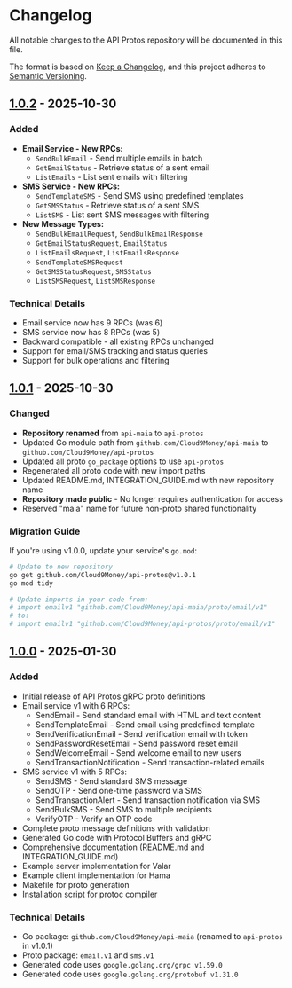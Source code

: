 # Changelog

All notable changes to the API Protos repository will be documented in this file.

The format is based on [Keep a Changelog](https://keepachangelog.com/en/1.0.0/),
and this project adheres to [Semantic Versioning](https://semver.org/spec/v2.0.0.html).

## [1.0.2] - 2025-10-30

### Added
- **Email Service - New RPCs:**
  - `SendBulkEmail` - Send multiple emails in batch
  - `GetEmailStatus` - Retrieve status of a sent email
  - `ListEmails` - List sent emails with filtering
- **SMS Service - New RPCs:**
  - `SendTemplateSMS` - Send SMS using predefined templates
  - `GetSMSStatus` - Retrieve status of a sent SMS
  - `ListSMS` - List sent SMS messages with filtering
- **New Message Types:**
  - `SendBulkEmailRequest`, `SendBulkEmailResponse`
  - `GetEmailStatusRequest`, `EmailStatus`
  - `ListEmailsRequest`, `ListEmailsResponse`
  - `SendTemplateSMSRequest`
  - `GetSMSStatusRequest`, `SMSStatus`
  - `ListSMSRequest`, `ListSMSResponse`

### Technical Details
- Email service now has 9 RPCs (was 6)
- SMS service now has 8 RPCs (was 5)
- Backward compatible - all existing RPCs unchanged
- Support for email/SMS tracking and status queries
- Support for bulk operations and filtering

## [1.0.1] - 2025-10-30

### Changed
- **Repository renamed** from `api-maia` to `api-protos`
- Updated Go module path from `github.com/Cloud9Money/api-maia` to `github.com/Cloud9Money/api-protos`
- Updated all proto `go_package` options to use `api-protos`
- Regenerated all proto code with new import paths
- Updated README.md, INTEGRATION_GUIDE.md with new repository name
- **Repository made public** - No longer requires authentication for access
- Reserved "maia" name for future non-proto shared functionality

### Migration Guide
If you're using v1.0.0, update your service's `go.mod`:
```bash
# Update to new repository
go get github.com/Cloud9Money/api-protos@v1.0.1
go mod tidy

# Update imports in your code from:
# import emailv1 "github.com/Cloud9Money/api-maia/proto/email/v1"
# to:
# import emailv1 "github.com/Cloud9Money/api-protos/proto/email/v1"
```

## [1.0.0] - 2025-01-30

### Added
- Initial release of API Protos gRPC proto definitions
- Email service v1 with 6 RPCs:
  - SendEmail - Send standard email with HTML and text content
  - SendTemplateEmail - Send email using predefined template
  - SendVerificationEmail - Send verification email with token
  - SendPasswordResetEmail - Send password reset email
  - SendWelcomeEmail - Send welcome email to new users
  - SendTransactionNotification - Send transaction-related emails
- SMS service v1 with 5 RPCs:
  - SendSMS - Send standard SMS message
  - SendOTP - Send one-time password via SMS
  - SendTransactionAlert - Send transaction notification via SMS
  - SendBulkSMS - Send SMS to multiple recipients
  - VerifyOTP - Verify an OTP code
- Complete proto message definitions with validation
- Generated Go code with Protocol Buffers and gRPC
- Comprehensive documentation (README.md and INTEGRATION_GUIDE.md)
- Example server implementation for Valar
- Example client implementation for Hama
- Makefile for proto generation
- Installation script for protoc compiler

### Technical Details
- Go package: `github.com/Cloud9Money/api-maia` (renamed to `api-protos` in v1.0.1)
- Proto package: `email.v1` and `sms.v1`
- Generated code uses `google.golang.org/grpc v1.59.0`
- Generated code uses `google.golang.org/protobuf v1.31.0`

[1.0.2]: https://github.com/Cloud9Money/api-protos/releases/tag/v1.0.2
[1.0.1]: https://github.com/Cloud9Money/api-protos/releases/tag/v1.0.1
[1.0.0]: https://github.com/Cloud9Money/api-protos/releases/tag/v1.0.0
